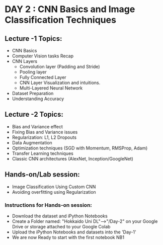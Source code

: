 # DAY 2 : CNN Basics and Image Classification Techniques

## Lecture -1 Topics: 
* CNN Basics
* Computer Vision tasks Recap
* CNN Layers
  - Convolution layer (Padding and Stride)
  - Pooling layer
  - Fully Connected Layer
  - CNN Layer Visualization and intuitions.
  - Multi-Layered Neural Network
* Dataset Preparation 
* Understanding Accuracy 


## Lecture -2 Topics:
* Bias and Variance effect
* Fixing Bias and Variance issues
* Regularization: L1, L2 Dropouts
* Data Augmentation
* Optimization techniques (SGD with Momentum, RMSProp, Adam)
* Transfer Learning techniques
* Classic CNN architectures (AlexNet, Inception/GoogleNet)


## Hands-on/Lab session:
* Image Classification Using Custom CNN
* Avoiding overfitting using Regularization

### Instructions for Hands-on session:
* Download the dataset and iPython Notebooks
* Create a Folder named: "Hokkaido Uni DL"-->"/Day-2" on your Google Drive or storage attached to your Google Colab
* Upload the iPython Notebooks and datasets into the 'Day-1'
* We are now Ready to start with the first notebook NB1 

